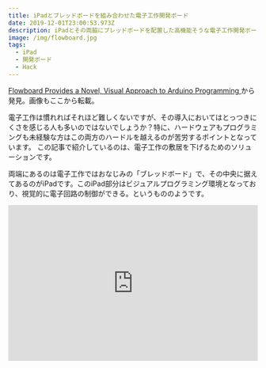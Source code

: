 ```yaml
---
title: iPadとブレッドボードを組み合わせた電子工作開発ボード
date: 2019-12-01T23:00:53.973Z
description: iPadとその両脇にブレッドボードを配置した高機能そうな電子工作開発ボードを紹介します。
image: /img/flowboard.jpg
tags:
  - iPad
  - 開発ボード
  - Hack
---
```

[Flowboard Provides a Novel, Visual Approach to Arduino Programming](https://blog.hackster.io/flowboard-provides-a-novel-visual-approach-to-arduino-programming-2b05c27e2e28)から発見。画像もここから転載。

電子工作は慣れればそれほど難しくないですが、その導入においてはとっつきにくさを感じる人も多いのではないでしょうか？特に、ハードウェアもプログラミングも未経験な方はこの両方のハードルを越えるのが苦労するポイントとなっています。
この記事で紹介しているのは、電子工作の敷居を下げるためのソリューションです。

両端にあるのは電子工作ではおなじみの「ブレッドボード」で、その中央に据えてあるのがiPadです。このiPad部分はビジュアルプログラミング環境となっており、視覚的に電子回路の制御ができる。というもののようです。

<iframe width="100%" height="315" src="https://www.youtube.com/embed/YFfLJWjKEgs" frameborder="0" allow="accelerometer; autoplay; encrypted-media; gyroscope; picture-in-picture" allowfullscreen></iframe>
